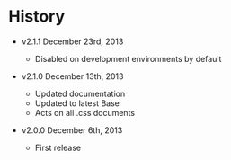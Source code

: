 # History

- v2.1.1 December 23rd, 2013
  - Disabled on development environments by default

- v2.1.0 December 13th, 2013
  - Updated documentation
  - Updated to latest Base
  - Acts on all .css documents

- v2.0.0 December 6th, 2013
  - First release
